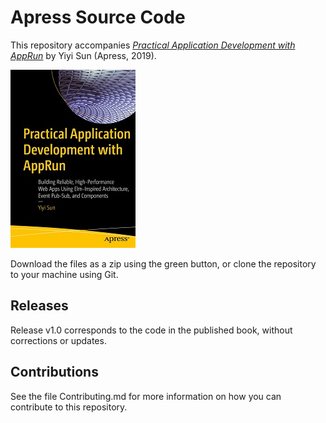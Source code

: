 # Apress Source Code

This repository accompanies [*Practical Application Development with AppRun*](http://www.apress.com/9781484240687) by Yiyi Sun (Apress, 2019).

[comment]: #cover
![Cover image](9781484240687.jpg)

Download the files as a zip using the green button, or clone the repository to your machine using Git.

## Releases

Release v1.0 corresponds to the code in the published book, without corrections or updates.

## Contributions

See the file Contributing.md for more information on how you can contribute to this repository.